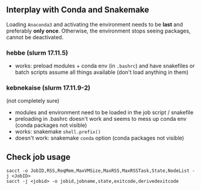 ## Interplay with Conda and Snakemake

Loading `Anaconda3` and activating the environment needs to be **last** and preferably **only once**. Otherwise, the environment stops seeing packages, cannot be deactivated.

### hebbe  (slurm 17.11.5)

* works: preload modules + conda env (in `.bashrc`) and have snakefiles or batch scripts assume all things available (don't load anything in them)

### kebnekaise (slurm 17.11.9-2)

(not completely sure)

* modules and environment need to be loaded in the job script / snakefile
* preloading in .bashrc doesn't work and seems to mess up conda env  (conda packages not visible) 
* works: snakemake `shell.prefix()`
* doesn't work:  snakemake `conda` option  (conda packages not visible)


## Check job usage

```
sacct -o JobID,RSS,ReqMem,MaxVMSize,MaxRSS,MaxRSSTask,State,NodeList -j <JobID>
sacct -j <jobid> -o jobid,jobname,state,exitcode,derivedexitcode
```
